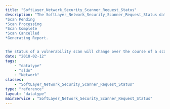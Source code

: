 ```yaml
---
title: "SoftLayer_Network_Security_Scanner_Request_Status"
description: "The SoftLayer_Network_Security_Scanner_Request_Status data type represents the current status of a vulnerability scan. The status messages are as follows: 
*Scan Pending
*Scan Processing
*Scan Complete
*Scan Cancelled
*Generating Report.


The status of a vulnerability scan will change over the course of a scan's execution. "
date: "2018-02-12"
tags:
    - "datatype"
    - "sldn"
    - "Network"
classes:
    - "SoftLayer_Network_Security_Scanner_Request_Status"
type: "reference"
layout: "datatype"
mainService : "SoftLayer_Network_Security_Scanner_Request_Status"
---
```

